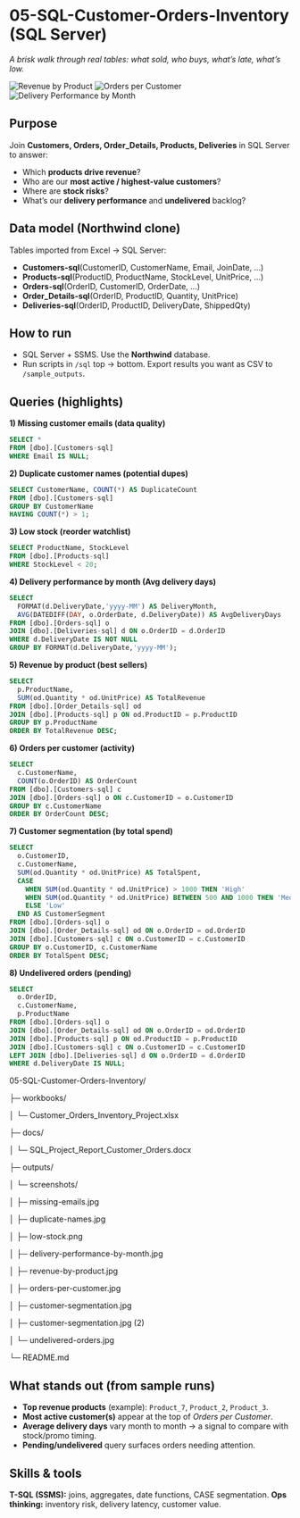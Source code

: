 # 05-SQL-Customer-Orders-Inventory (SQL Server)

*A brisk walk through real tables: what sold, who buys, what’s late, what’s low.*

![Revenue by Product](outputs/screenshots/revenue-by-product.png)
![Orders per Customer](outputs/screenshots/orders-per-customer.png)
![Delivery Performance by Month](outputs/screenshots/delivery-performance-by-month.png)

## Purpose
Join **Customers, Orders, Order_Details, Products, Deliveries** in SQL Server to answer:
- Which **products drive revenue**?
- Who are our **most active / highest-value customers**?
- Where are **stock risks**?
- What’s our **delivery performance** and **undelivered** backlog?

## Data model (Northwind clone)
Tables imported from Excel → SQL Server:
- **Customers-sql**(CustomerID, CustomerName, Email, JoinDate, …)
- **Products-sql**(ProductID, ProductName, StockLevel, UnitPrice, …)
- **Orders-sql**(OrderID, CustomerID, OrderDate, …)
- **Order_Details-sql**(OrderID, ProductID, Quantity, UnitPrice)
- **Deliveries-sql**(OrderID, ProductID, DeliveryDate, ShippedQty)

## How to run
- SQL Server + SSMS. Use the **Northwind** database.
- Run scripts in `/sql` top → bottom. Export results you want as CSV to `/sample_outputs`.

## Queries (highlights)

**1) Missing customer emails (data quality)**
```sql
SELECT * 
FROM [dbo].[Customers-sql]
WHERE Email IS NULL;
````

**2) Duplicate customer names (potential dupes)**

```sql
SELECT CustomerName, COUNT(*) AS DuplicateCount
FROM [dbo].[Customers-sql]
GROUP BY CustomerName
HAVING COUNT(*) > 1;
```

**3) Low stock (reorder watchlist)**

```sql
SELECT ProductName, StockLevel
FROM [dbo].[Products-sql]
WHERE StockLevel < 20;
```

**4) Delivery performance by month (Avg delivery days)**

```sql
SELECT 
  FORMAT(d.DeliveryDate,'yyyy-MM') AS DeliveryMonth,
  AVG(DATEDIFF(DAY, o.OrderDate, d.DeliveryDate)) AS AvgDeliveryDays
FROM [dbo].[Orders-sql] o
JOIN [dbo].[Deliveries-sql] d ON o.OrderID = d.OrderID
WHERE d.DeliveryDate IS NOT NULL
GROUP BY FORMAT(d.DeliveryDate,'yyyy-MM');
```

**5) Revenue by product (best sellers)**

```sql
SELECT 
  p.ProductName,
  SUM(od.Quantity * od.UnitPrice) AS TotalRevenue
FROM [dbo].[Order_Details-sql] od
JOIN [dbo].[Products-sql] p ON od.ProductID = p.ProductID
GROUP BY p.ProductName
ORDER BY TotalRevenue DESC;
```

**6) Orders per customer (activity)**

```sql
SELECT 
  c.CustomerName,
  COUNT(o.OrderID) AS OrderCount
FROM [dbo].[Customers-sql] c
JOIN [dbo].[Orders-sql] o ON c.CustomerID = o.CustomerID
GROUP BY c.CustomerName
ORDER BY OrderCount DESC;
```

**7) Customer segmentation (by total spend)**

```sql
SELECT 
  o.CustomerID,
  c.CustomerName,
  SUM(od.Quantity * od.UnitPrice) AS TotalSpent,
  CASE 
    WHEN SUM(od.Quantity * od.UnitPrice) > 1000 THEN 'High'
    WHEN SUM(od.Quantity * od.UnitPrice) BETWEEN 500 AND 1000 THEN 'Medium'
    ELSE 'Low'
  END AS CustomerSegment
FROM [dbo].[Orders-sql] o
JOIN [dbo].[Order_Details-sql] od ON o.OrderID = od.OrderID
JOIN [dbo].[Customers-sql] c ON o.CustomerID = c.CustomerID
GROUP BY o.CustomerID, c.CustomerName
ORDER BY TotalSpent DESC;
```

**8) Undelivered orders (pending)**

```sql
SELECT 
  o.OrderID,
  c.CustomerName,
  p.ProductName
FROM [dbo].[Orders-sql] o
JOIN [dbo].[Order_Details-sql] od ON o.OrderID = od.OrderID
JOIN [dbo].[Products-sql] p ON od.ProductID = p.ProductID
JOIN [dbo].[Customers-sql] c ON o.CustomerID = c.CustomerID
LEFT JOIN [dbo].[Deliveries-sql] d ON o.OrderID = d.OrderID
WHERE d.DeliveryDate IS NULL;
```

05-SQL-Customer-Orders-Inventory/

├─ workbooks/

│  └─ Customer_Orders_Inventory_Project.xlsx

├─ docs/

│  └─ SQL_Project_Report_Customer_Orders.docx

├─ outputs/

│  └─ screenshots/

│     ├─ missing-emails.jpg

│     ├─ duplicate-names.jpg

│     ├─ low-stock.png

│     ├─ delivery-performance-by-month.jpg

│     ├─ revenue-by-product.jpg

│     ├─ orders-per-customer.jpg

│     ├─ customer-segmentation.jpg

│     ├─ customer-segmentation.jpg (2)

│     └─ undelivered-orders.jpg

└─ README.md


## What stands out (from sample runs)

* **Top revenue products** (example): `Product_7`, `Product_2`, `Product_3`.
* **Most active customer(s)** appear at the top of *Orders per Customer*.
* **Average delivery days** vary month to month → a signal to compare with stock/promo timing.
* **Pending/undelivered** query surfaces orders needing attention.

## Skills & tools

**T-SQL (SSMS):** joins, aggregates, date functions, CASE segmentation.
**Ops thinking:** inventory risk, delivery latency, customer value.
